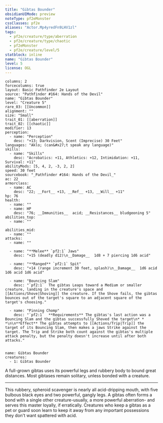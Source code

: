 ```yaml
---
title: "Gibtas Bounder"
obsidianUIMode: preview
noteType: pf2eMonster
cssClasses: pf2e
aliases: "Actor.Mp4yredFn9LHV1zl" 
tags:
  - pf2e/creature/type/aberration
  - pf2e/creature/type/chaotic
  - pf2eMonster
  - pf2e/creature/level/5
statblock: inline
name: "Gibtas Bounder"
level: 5
license: OGL
---
```


```statblock
columns: 2
forcecolumns: true
layout: Basic Pathfinder 2e Layout
source: "Pathfinder #164: Hands of the Devil"
name: "Gibtas Bounder"
level: "Creature 5"
rare_03: [[Uncommon]]
alignment: ""
size: "Small"
trait_01: [[aberration]]
trait_02: [[chaotic]]
modifier: 13
perception:
  - name: "Perception"
    desc: "+13; Darkvision, Scent (Imprecise) 30 Feet"
languages: "Aklo; (can&#x27;t speak any language)"
skills:
  - name: "Skills"
    desc: "Acrobatics: +11, Athletics: +12, Intimidation: +11, Survival: +11"
abilityMods: [5, 4, 2, -3, 2, 2]
speed: 30 feet
sourcebook: "_Pathfinder #164: Hands of the Devil_"
ac: 22
armorclass:
  - name: AC
    desc: "22; __Fort__ +13, __Ref__ +13, __Will__ +11"
hp: 76
health:
  - name: ""
  - name: HP
    desc: "76; __Immunities__  acid; __Resistances__ bludgeoning 5"
abilities_top:
  - name: ""

abilities_mid:
  - name: ""
attacks:
  - name: ""

  - name: "**Melee** `pf2:1` Jaws"
    desc: "+15 (deadly d12)\n__Damage__  1d8 + 7 piercing 1d6 acid"

  - name: "**Ranged** `pf2:1` Spit"
    desc: "+14 (range increment 30 feet, splash)\n__Damage__  1d6 acid 1d6 acid 1d6 acid"

  - name: "Bouncing Slam"
    desc: "`pf2:1`  The gibtas Leaps toward a Medium or smaller creature, landing in the creature's space and [[Actions/Shove|Shoving]] the creature. If the Shove fails, the gibtas bounces out of the target's square to an adjacent square of the target's choosing."

  - name: "Pinning Chomp"
    desc: "`pf2:1`  **Requirements** The gibtas's last action was a Bouncing Slam and the gibtas successfully Shoved the target\n* * *\n\n**Effect** The gibtas attempts to [[Actions/Trip|Trip]] the target of its Bouncing Slam, then makes a jaws Strike against the target. The Trip and Strike both count against the gibtas's multiple attack penalty, but the penalty doesn't increase until after both attacks."
 
```

```encounter-table
name: Gibtas Bounder
creatures:
  - 1: Gibtas Bounder
```



A full-grown gibtas uses its powerful legs and rubbery body to bound great distances. Most gibtases remain solitary, unless bonded with a creature.

* * *

This rubbery, spheroid scavenger is nearly all acid-dripping mouth, with five bulbous black eyes and two powerful, gangly legs. A gibtas often forms a bond with a single other creature-usually, a more powerful aberration- and serves this master loyally, if erratically. Creatures who keep a gibtas as a pet or guard soon learn to keep it away from any important possessions they don't want spattered with acid.
